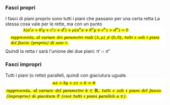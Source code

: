 ### Fasci propri
I fasci di piani proprio sono tutti i piani che passano per una certa retta
La stessa cosa vale per le rette, ma con un punto
![placeholder](./imgs/Pasted_image_20231130142004.png)
Quindi la retta r sarà l'unione dei due piani: $\pi' \cap \pi''$ 
### Fasci impropri
Tutti i piani (o rette) paralleli, quindi con giaciutura uguale.
![placeholder](./imgs/Pasted_image_20231130142018.png)

